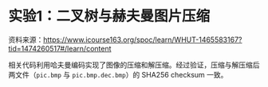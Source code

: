 # 实验1：二叉树与赫夫曼图片压缩

资料来源：https://www.icourse163.org/spoc/learn/WHUT-1465583167?tid=1474260517#/learn/content

相关代码利用哈夫曼编码实现了图像的压缩和解压缩。经过验证，压缩与解压缩后两文件（`pic.bmp` 与 `pic.bmp.dec.bmp`）的 SHA256 checksum 一致。